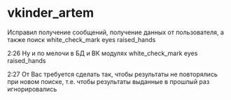 # vkinder_artem
Исправил получение сообщений, получение данных от пользователя, а также поиск
white_check_mark
eyes
raised_hands

2:26
Ну и по мелочи в БД и ВК модулях
white_check_mark
eyes
raised_hands

2:27
От Вас требуется сделать так, чтобы результаты не повторялись при новом поиске, т.е. чтобы результаты выданные в прошлый раз игнорировались
